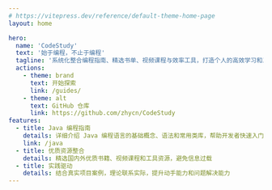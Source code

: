 ```yaml
---
# https://vitepress.dev/reference/default-theme-home-page
layout: home

hero:
  name: 'CodeStudy'
  text: '始于编程，不止于编程​'
  tagline: '系统化整合编程指南、精选书单、视频课程与效率工具，打造个人的高效学习和工作路径。'
  actions:
    - theme: brand
      text: 开始探索
      link: /guides/
    - theme: alt
      text: GitHub 仓库
      link: https://github.com/zhycn/CodeStudy
features:
  - title: Java 编程指南
    details: 详细介绍 Java 编程语言的基础概念、语法和常用类库，帮助开发者快速入门。
    link: /java
  - title: 优质资源整合
    details: 精选国内外优质书籍、视频课程和工具资源，避免信息过载
  - title: 实践驱动
    details: 结合真实项目案例，理论联系实际，提升动手能力和问题解决能力
---
```

